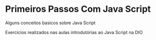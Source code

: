 # Primeiros Passos Com Java Script
Alguns conceitos basicos sobre Java Script

Exercicios realizados nas aulas introdutórias ao Java Script na DIO
